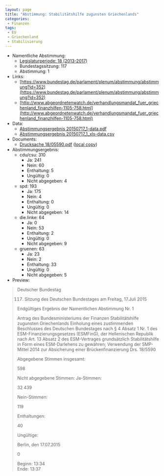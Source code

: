 ```yaml
---
layout: page
title: "Abstimmung: Stabilitätshilfe zugunsten Griechenlands"
categories:
 - Finanzen
tags:
 - EU
 - Griechenland
 - Stabilisierung
---
```


* Namentliche Abstimmung:
    * [Legislaturperiode: 18 (2013-2017)](https://de.wikipedia.org/wiki/18._Deutscher_Bundestag)
    * Bundestagssitzung: 117
    * Abstimmung: 1
* Links: 
    * [https://www.bundestag.de/parlament/plenum/abstimmung/abstimmung?id=352](https://www.bundestag.de/parlament/plenum/abstimmung/abstimmung?id=352)
    * [http://www.abgeordnetenwatch.de/verhandlungsmandat_fuer_griechenland_finanzhilfen-1105-758.html](http://www.abgeordnetenwatch.de/verhandlungsmandat_fuer_griechenland_finanzhilfen-1105-758.html)
* Data: 
    * [Abstimmungsergebnis 20150717_1-data.pdf](/res/abstimmungsliste/20150717_1-data.pdf)
    * [Abstimmungsergebnis 20150717_1_xls-data.csv](/res/abstimmungsliste/analyses/20150717_1_xls-data.csv)
* Documents: 
    * [Drucksache 18/05590.pdf](http://dip21.bundestag.de/dip21/btd/18/055/1805590.pdf) ([local copy](/res/abstimmungsdaten/018-117-01/1805590.pdf))
* Abstimmungsergebnis:
    * cdu/csu: 310
        * Ja: 241
        * Nein: 60
        * Enthaltung: 5
        * Ungültig: 0
        * Nicht abgegeben: 4
    * spd: 193
        * Ja: 175
        * Nein: 4
        * Enthaltung: 0
        * Ungültig: 0
        * Nicht abgegeben: 14
    * die.linke: 64
        * Ja: 0
        * Nein: 53
        * Enthaltung: 2
        * Ungültig: 0
        * Nicht abgegeben: 9
    * gruenen: 63
        * Ja: 23
        * Nein: 2
        * Enthaltung: 33
        * Ungültig: 0
        * Nicht abgegeben: 5
* Preview: 
> Deutscher Bundestag
> 
> 117. Sitzung des Deutschen Bundestages
> am Freitag, 17.Juli 2015
> 
> Endgültiges Ergebnis der Namentlichen Abstimmung Nr. 1
> 
> Antrag des Bundesministeriums der Finanzen
> Stabilitätshilfe zugunsten Griechenlands
> Einholung eines zustimmenden Beschlusses des Deutschen Bundestages nach § 4 Absatz 1
> Nr. 1 des ESM-Finanzierungsgesetzes (ESMFinG), der Hellenischen Republik nach Art. 13
> Absatz 2 des ESM-Vertrages grundsätzlich Stabilitätshilfe in Form eines ESM-Darlehens zu
> gewähren;
> Verwendung der SMP-Mittel 2014 zur Absicherung einer Brückenfinanzierung
> Drs. 18/5590
> 
> Abgegebene Stimmen insgesamt:
> 
> 598
> 
> Nicht abgegebene Stimmen:
> Ja-Stimmen:
> 
> 32
> 439
> 
> Nein-Stimmen:
> 
> 119
> 
> Enthaltungen:
> 
> 40
> 
> Ungültige:
> 
> Berlin, den 17.07.2015
> 
> 0
> 
> Beginn: 13:34  
> Ende: 13:37
